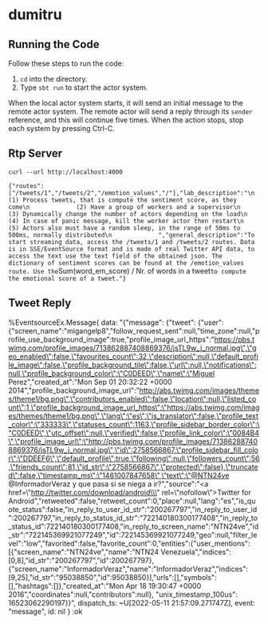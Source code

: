 # dumitru

Running the Code
----------------

Follow these steps to run the code:

1. `cd` into the directory.
1. Type `sbt run` to start the actor system.

When the local actor system starts, it will send an initial message
to the remote actor system. The remote actor will send a reply through
its `sender` reference, and this will continue five times. When the
action stops, stop each system by pressing Ctrl-C.

Rtp Server
-----------------

`curl --url http://localhost:4000`

`
{"routes":["/tweets/1","/tweets/2","/emotion_values","/"],"lab_description":"\n            
(1) Process tweets, that is compute the sentiment score, as they come\n            
(2) Have a group of workers and a supervisor\n            
(3) Dynamically change the number of actors depending on the load\n            
(4) In case of panic message, kill the worker actor then restart\n            
(5) Actors also must have a random sleep, in the range of 50ms to 500ms, normally distributed\n            
","general_description":"To start streaming data, access the /tweets/1 and /tweets/2 routes. Data is in SSE/EventSource format and is made of real Twitter API data, to access the text use the text field of the obtained json. The dictionary of sentiment scores can be found at the /emotion_values route. Use the `Sum(word_em_score) / Nr. of words in a tweet` to compute the emotional score of a tweet."}
`

Tweet Reply
------------------
%EventsourceEx.Message{
  data: "{\"message\": {\"tweet\": {\"user\":{\"screen_name\":\"migangelp8\",\"follow_request_sent\":null,\"time_zone\":null,\"profile_use_background_image\":true,\"profile_image_url_https\":\"https://pbs.twimg.com/profile_images/713862887408869376/jsTL9w_j_normal.jpg\",\"geo_enabled\":false,\"favourites_count\":32,\"description\":null,\"default_profile_image\":false,\"profile_background_tile\":false,\"url\":null,\"notifications\":null,\"profile_background_color\":\"C0DEED\",\"name\":\"Miguel Perez\",\"created_at\":\"Mon Sep 01 20:32:22 +0000 2014\",\"profile_background_image_url\":\"http://abs.twimg.com/images/themes/theme1/bg.png\",\"contributors_enabled\":false,\"location\":null,\"listed_count\":1,\"profile_background_image_url_https\":\"https://abs.twimg.com/images/themes/theme1/bg.png\",\"lang\":\"es\",\"is_translator\":false,\"profile_text_color\":\"333333\",\"statuses_count\":1163,\"profile_sidebar_border_color\":\"C0DEED\",\"utc_offset\":null,\"verified\":false,\"profile_link_color\":\"0084B4\",\"profile_image_url\":\"http://pbs.twimg.com/profile_images/713862887408869376/jsTL9w_j_normal.jpg\",\"id\":2758566867,\"profile_sidebar_fill_color\":\"DDEEF6\",\"default_profile\":true,\"following\":null,\"followers_count\":56,\"friends_count\":81,\"id_str\":\"2758566867\",\"protected\":false},\"truncated\":false,\"timestamp_ms\":\"1461007847658\",\"text\":\"@NTN24ve @InformadorVeraz y que pasa si se niega a ir?\",\"source\":\"<a href=\\\"http://twitter.com/download/android\\\" rel=\\\"nofollow\\\">Twitter for Android</a>\",\"retweeted\":false,\"retweet_count\":0,\"place\":null,\"lang\":\"es\",\"is_quote_status\":false,\"in_reply_to_user_id_str\":\"200267797\",\"in_reply_to_user_id\":200267797,\"in_reply_to_status_id_str\":\"722140180300177408\",\"in_reply_to_status_id\":722140180300177408,\"in_reply_to_screen_name\":\"NTN24ve\",\"id_str\":\"722145369921077249\",\"id\":722145369921077249,\"geo\":null,\"filter_level\":\"low\",\"favorited\":false,\"favorite_count\":0,\"entities\":{\"user_mentions\":[{\"screen_name\":\"NTN24ve\",\"name\":\"NTN24 Venezuela\",\"indices\":[0,8],\"id_str\":\"200267797\",\"id\":200267797},{\"screen_name\":\"InformadorVeraz\",\"name\":\"InformadorVeraz\",\"indices\":[9,25],\"id_str\":\"95038850\",\"id\":95038850}],\"urls\":[],\"symbols\":[],\"hashtags\":[]},\"created_at\":\"Mon Apr 18 19:30:47 +0000 2016\",\"coordinates\":null,\"contributors\":null}, \"unix_timestamp_100us\": 16523062290197}}",
  dispatch_ts: ~U[2022-05-11 21:57:09.271747Z],
  event: "message",
  id: nil
}
:ok